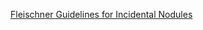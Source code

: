 [Fleischner Guidelines for Incidental Nodules](https://whatitdo1229.github.io/rads/fleischner.html)
